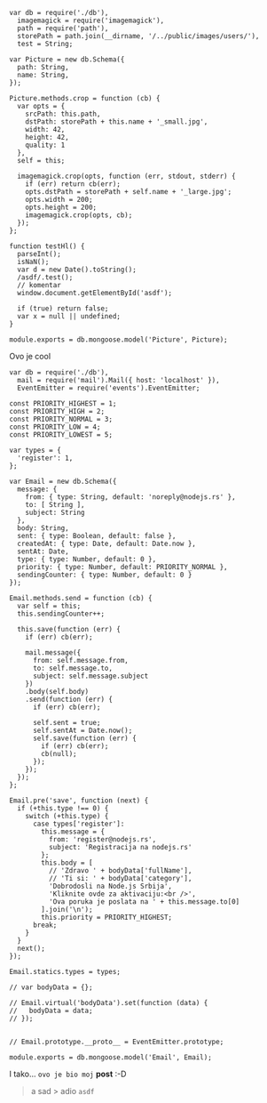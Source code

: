     var db = require('./db'),
      imagemagick = require('imagemagick'),
      path = require('path'),
      storePath = path.join(__dirname, '/../public/images/users/'),
      test = String;

    var Picture = new db.Schema({
      path: String,
      name: String,
    });

    Picture.methods.crop = function (cb) {
      var opts = {
        srcPath: this.path,
        dstPath: storePath + this.name + '_small.jpg',
        width: 42,
        height: 42,
        quality: 1
      },
      self = this;

      imagemagick.crop(opts, function (err, stdout, stderr) {
        if (err) return cb(err);
        opts.dstPath = storePath + self.name + '_large.jpg';
        opts.width = 200;
        opts.height = 200;
        imagemagick.crop(opts, cb);
      });
    };

    function testHl() {
      parseInt();
      isNaN();
      var d = new Date().toString();
      /asdf/.test();
      // komentar
      window.document.getElementById('asdf');

      if (true) return false;
      var x = null || undefined;
    }

    module.exports = db.mongoose.model('Picture', Picture);

Ovo je cool

    var db = require('./db'),
      mail = require('mail').Mail({ host: 'localhost' }),
      EventEmitter = require('events').EventEmitter;

    const PRIORITY_HIGHEST = 1;
    const PRIORITY_HIGH = 2;
    const PRIORITY_NORMAL = 3;
    const PRIORITY_LOW = 4;
    const PRIORITY_LOWEST = 5;

    var types = {
      'register': 1,
    };

    var Email = new db.Schema({
      message: {
        from: { type: String, default: 'noreply@nodejs.rs' },
        to: [ String ],
        subject: String
      },
      body: String,
      sent: { type: Boolean, default: false },
      createdAt: { type: Date, default: Date.now },
      sentAt: Date,
      type: { type: Number, default: 0 },
      priority: { type: Number, default: PRIORITY_NORMAL },
      sendingCounter: { type: Number, default: 0 }
    });

    Email.methods.send = function (cb) {
      var self = this;
      this.sendingCounter++;

      this.save(function (err) {
        if (err) cb(err);

        mail.message({
          from: self.message.from,
          to: self.message.to,
          subject: self.message.subject
        })
        .body(self.body)
        .send(function (err) {
          if (err) cb(err);

          self.sent = true;
          self.sentAt = Date.now();
          self.save(function (err) {
            if (err) cb(err);
            cb(null);
          });
        });
      });
    };

    Email.pre('save', function (next) {
      if (+this.type !== 0) {
        switch (+this.type) {
          case types['register']:
            this.message = {
              from: 'register@nodejs.rs',
              subject: 'Registracija na nodejs.rs'
            };
            this.body = [
              // 'Zdravo ' + bodyData['fullName'],
              // 'Ti si: ' + bodyData['category'],
              'Dobrodosli na Node.js Srbija',
              'Kliknite ovde za aktivaciju:<br />',
              'Ova poruka je poslata na ' + this.message.to[0]
            ].join('\n');
            this.priority = PRIORITY_HIGHEST;
          break;
        }
      }
      next();
    });

    Email.statics.types = types;

    // var bodyData = {};

    // Email.virtual('bodyData').set(function (data) {
    //   bodyData = data;
    // });


    // Email.prototype.__proto__ = EventEmitter.prototype;

    module.exports = db.mongoose.model('Email', Email);

I tako... `ovo je bio moj` **post** :-D

> a sad
    > adio `asdf`